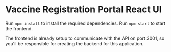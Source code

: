 # Vaccine Registration Portal React UI

Run `npm install` to install the required dependencies. Run `npm start` to start the frontend.

The frontend is already setup to communicate with the API on port 3001, so you'll be responsible for creating the backend for this application.
